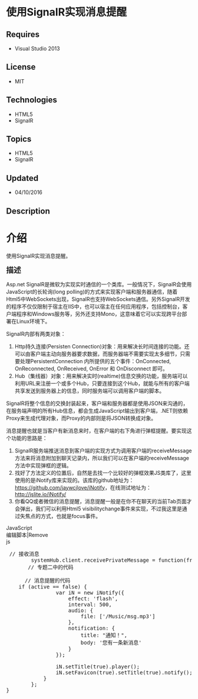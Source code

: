 # 使用SignalR实现消息提醒
## Requires
- Visual Studio 2013
## License
- MIT
## Technologies
- HTML5
- SignalR
## Topics
- HTML5
- SignalR
## Updated
- 04/10/2016
## Description

<h1>介绍</h1>
<p>使用SignalR实现消息提醒。</p>
<p><span style="font-size:20px"><strong>描述</strong></span></p>
<p><span><span style="white-space:pre"></span>Asp.net SignalR是微软为实现实时通信的一个类库。一般情况下，SignalR会使用JavaScript的长轮询(long polling)的方式来实现客户端和服务器通信，随着Html5中WebSockets出现，SignalR也支持WebSockets通信。另外SignalR开发的程序不仅仅限制于宿主在IIS中，也可以宿主在任何应用程序，包括控制台，客户端程序和Windows服务等，另外还支持Mono，这意味着它可以实现跨平台部署在Linux环境下。</span></p>
<p><span>SignalR内部有两类对象：</span></p>
<ol>
<li><span>Http持久连接(Persisten Connection)对象：用来解决长时间连接的功能。还可以由客户端主动向服务器要求数据，而服务器端不需要实现太多细节，只需要处理PersistentConnection 内所提供的五个事件：OnConnected, OnReconnected, OnReceived, OnError 和 OnDisconnect 即可。</span>
</li><li><span>Hub（集线器）对象：用来解决实时(realtime)信息交换的功能，服务端可以利用URL来注册一个或多个Hub，只要连接到这个Hub，就能与所有的客户端共享发送到服务器上的信息，同时服务端可以调用客户端的脚本。</span>
</li></ol>
<p><span>SignalR将整个信息的交换封装起来，客户端和服务器都是使用JSON来沟通的，在服务端声明的所有Hub信息，都会生成JavaScript输出到客户端，.NET则依赖Proxy来生成代理对象，而Proxy的内部则是将JSON转换成对象。</span></p>
<p><span>消息提醒也就是当客户有新消息来时，在客户端的右下角进行弹框提醒。要实现这个功能的思路是：</span></p>
<ol>
<li><span>SignalR服务端推送消息到客户端的实现方式为调用客户端的receiveMessage方法来将消息附加到聊天记录内，所以我们可以在客户端的receiveMessage方法中实现弹框的逻辑。</span>
</li><li><span>找好了方法定义的位置后，自然是去找一个比较好的弹框效果JS类库了，这里使用的是iNotify库来实现的。该库的github地址为：<a href="https://github.com/jaywcjlove/iNotify" target="_blank">https://github.com/jaywcjlove/iNotify</a>，在线测试地址为：<a href="http://jslite.io/iNotify/" target="_blank">http://jslite.io/iNotify/</a></span>
</li><li><span>你看QQ或者微信的消息提醒，消息提醒一般是在你不在聊天的当前Tab页面才会弹出，我们可以利用Html5&nbsp;visibilitychange事件来实现，不过我这里是通过失焦点的方式，也就是focus事件。</span>
</li></ol>
<div class="scriptcode">
<div class="pluginEditHolder" pluginCommand="mceScriptCode">
<div class="title"><span>JavaScript</span></div>
<div class="pluginLinkHolder"><span class="pluginEditHolderLink">编辑脚本</span>|<span class="pluginRemoveHolderLink">Remove</span></div>
<span class="hidden">js</span>

<div class="preview">
<pre class="js">&nbsp;<span class="js__sl_comment">//&nbsp;接收消息</span>&nbsp;
&nbsp;&nbsp;&nbsp;&nbsp;&nbsp;&nbsp;&nbsp;&nbsp;systemHub.client.receivePrivateMessage&nbsp;=&nbsp;<span class="js__operator">function</span>(fromUserId,&nbsp;userName,&nbsp;message)&nbsp;<span class="js__brace">{</span>&nbsp;
&nbsp;&nbsp;&nbsp;&nbsp;&nbsp;&nbsp;&nbsp;<span class="js__sl_comment">//&nbsp;专题二中的代码</span>&nbsp;
&nbsp;&nbsp;&nbsp;&nbsp;&nbsp;&nbsp;&nbsp;
&nbsp;&nbsp;&nbsp;&nbsp;&nbsp;&nbsp;<span class="js__sl_comment">//&nbsp;消息提醒的代码</span>&nbsp;
&nbsp;&nbsp;&nbsp;&nbsp;<span class="js__statement">if</span>&nbsp;(active&nbsp;==&nbsp;false)&nbsp;<span class="js__brace">{</span>&nbsp;
&nbsp;&nbsp;&nbsp;&nbsp;&nbsp;&nbsp;&nbsp;&nbsp;&nbsp;&nbsp;&nbsp;&nbsp;&nbsp;&nbsp;&nbsp;&nbsp;<span class="js__statement">var</span>&nbsp;iN&nbsp;=&nbsp;<span class="js__operator">new</span>&nbsp;iNotify(<span class="js__brace">{</span>&nbsp;
&nbsp;&nbsp;&nbsp;&nbsp;&nbsp;&nbsp;&nbsp;&nbsp;&nbsp;&nbsp;&nbsp;&nbsp;&nbsp;&nbsp;&nbsp;&nbsp;&nbsp;&nbsp;&nbsp;&nbsp;effect:&nbsp;<span class="js__string">'flash'</span>,&nbsp;
&nbsp;&nbsp;&nbsp;&nbsp;&nbsp;&nbsp;&nbsp;&nbsp;&nbsp;&nbsp;&nbsp;&nbsp;&nbsp;&nbsp;&nbsp;&nbsp;&nbsp;&nbsp;&nbsp;&nbsp;interval:&nbsp;<span class="js__num">500</span>,&nbsp;
&nbsp;&nbsp;&nbsp;&nbsp;&nbsp;&nbsp;&nbsp;&nbsp;&nbsp;&nbsp;&nbsp;&nbsp;&nbsp;&nbsp;&nbsp;&nbsp;&nbsp;&nbsp;&nbsp;&nbsp;audio:&nbsp;<span class="js__brace">{</span>&nbsp;
&nbsp;&nbsp;&nbsp;&nbsp;&nbsp;&nbsp;&nbsp;&nbsp;&nbsp;&nbsp;&nbsp;&nbsp;&nbsp;&nbsp;&nbsp;&nbsp;&nbsp;&nbsp;&nbsp;&nbsp;&nbsp;&nbsp;&nbsp;&nbsp;file:&nbsp;[<span class="js__string">'/Music/msg.mp3'</span>]&nbsp;
&nbsp;&nbsp;&nbsp;&nbsp;&nbsp;&nbsp;&nbsp;&nbsp;&nbsp;&nbsp;&nbsp;&nbsp;&nbsp;&nbsp;&nbsp;&nbsp;&nbsp;&nbsp;&nbsp;&nbsp;<span class="js__brace">}</span>,&nbsp;
&nbsp;&nbsp;&nbsp;&nbsp;&nbsp;&nbsp;&nbsp;&nbsp;&nbsp;&nbsp;&nbsp;&nbsp;&nbsp;&nbsp;&nbsp;&nbsp;&nbsp;&nbsp;&nbsp;&nbsp;notification:&nbsp;<span class="js__brace">{</span>&nbsp;
&nbsp;&nbsp;&nbsp;&nbsp;&nbsp;&nbsp;&nbsp;&nbsp;&nbsp;&nbsp;&nbsp;&nbsp;&nbsp;&nbsp;&nbsp;&nbsp;&nbsp;&nbsp;&nbsp;&nbsp;&nbsp;&nbsp;&nbsp;&nbsp;title:&nbsp;<span class="js__string">&quot;通知！&quot;</span>,&nbsp;
&nbsp;&nbsp;&nbsp;&nbsp;&nbsp;&nbsp;&nbsp;&nbsp;&nbsp;&nbsp;&nbsp;&nbsp;&nbsp;&nbsp;&nbsp;&nbsp;&nbsp;&nbsp;&nbsp;&nbsp;&nbsp;&nbsp;&nbsp;&nbsp;body:&nbsp;<span class="js__string">'您有一条新消息'</span>&nbsp;
&nbsp;&nbsp;&nbsp;&nbsp;&nbsp;&nbsp;&nbsp;&nbsp;&nbsp;&nbsp;&nbsp;&nbsp;&nbsp;&nbsp;&nbsp;&nbsp;&nbsp;&nbsp;&nbsp;&nbsp;<span class="js__brace">}</span>&nbsp;
&nbsp;&nbsp;&nbsp;&nbsp;&nbsp;&nbsp;&nbsp;&nbsp;&nbsp;&nbsp;&nbsp;&nbsp;&nbsp;&nbsp;&nbsp;&nbsp;<span class="js__brace">}</span>);&nbsp;
&nbsp;
&nbsp;&nbsp;&nbsp;&nbsp;&nbsp;&nbsp;&nbsp;&nbsp;&nbsp;&nbsp;&nbsp;&nbsp;&nbsp;&nbsp;&nbsp;&nbsp;iN.setTitle(true).player();&nbsp;
&nbsp;&nbsp;&nbsp;&nbsp;&nbsp;&nbsp;&nbsp;&nbsp;&nbsp;&nbsp;&nbsp;&nbsp;&nbsp;&nbsp;&nbsp;&nbsp;iN.setFavicon(true).setTitle(true).notify();&nbsp;
&nbsp;&nbsp;&nbsp;&nbsp;&nbsp;&nbsp;&nbsp;&nbsp;&nbsp;&nbsp;&nbsp;&nbsp;<span class="js__brace">}</span>&nbsp;
&nbsp;&nbsp;&nbsp;&nbsp;&nbsp;&nbsp;&nbsp;&nbsp;<span class="js__brace">}</span>;&nbsp;
<span class="js__brace">}</span>&nbsp;&nbsp;&nbsp;&nbsp;</pre>
</div>
</div>
</div>
